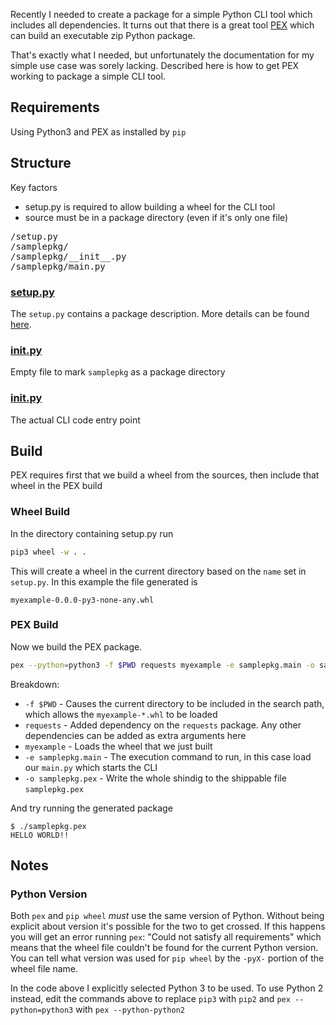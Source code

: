 Recently I needed to create a package for a simple Python CLI tool which includes all dependencies.
It turns out that there is a great tool [PEX](https://pex.readthedocs.org/en/stable/) which can build
an executable zip Python package.

That's exactly what I needed, but unfortunately the documentation for my simple use case was sorely lacking. Described here is how to get PEX working to package a simple CLI tool.

## Requirements

Using Python3 and PEX as installed by `pip`

## Structure

Key factors
* setup.py is required to allow building a wheel for the CLI tool
* source must be in a package directory (even if it's only one file)

<pre>
/setup.py
/samplepkg/
/samplepkg/__init__.py
/samplepkg/main.py
</pre>

### [setup.py](https://github.com/idlerun/simple-pex/blob/master/setup.py)

The `setup.py` contains a package description. More details can be found [here](https://docs.python.org/3.5/distutils/setupscript.html).

### [__init__.py](https://github.com/idlerun/simple-pex/blob/master/samplepkg/__init__.py)

Empty file to mark `samplepkg` as a package directory

### [__init__.py](https://github.com/idlerun/simple-pex/blob/master/samplepkg/main.py)

The actual CLI code entry point

## Build

PEX requires first that we build a wheel from the sources, then include that wheel in the PEX build

### Wheel Build

In the directory containing setup.py run

``` bash
pip3 wheel -w . .
```

This will create a wheel in the current directory based on the `name` set in `setup.py`.
In this example the file generated is

`myexample-0.0.0-py3-none-any.whl`

### PEX Build

Now we build the PEX package.

``` bash
pex --python=python3 -f $PWD requests myexample -e samplepkg.main -o samplepkg.pex
```

Breakdown:

* `-f $PWD` - Causes the current directory to be included in the search path, which allows the `myexample-*.whl` to be loaded
* `requests` - Added dependency on the `requests` package. Any other dependencies can be added as extra arguments here
* `myexample` - Loads the wheel that we just built
* `-e samplepkg.main` - The execution command to run, in this case load our `main.py` which starts the CLI
* `-o samplepkg.pex` - Write the whole shindig to the shippable file `samplepkg.pex`

And try running the generated package

``` text
$ ./samplepkg.pex
HELLO WORLD!!
```

## Notes

### Python Version

Both `pex` and `pip wheel` *must* use the same version of Python. Without being explicit about version it's possible for the two to get crossed. If this happens you will get an error running `pex`: "Could not satisfy all requirements" which means that the wheel file couldn't be found for the current Python version. You can tell what version was used for `pip wheel` by the `-pyX-` portion of the wheel file name.

In the code above I explicitly selected Python 3 to be used.
To use Python 2 instead, edit the commands above to replace `pip3` with `pip2` and `pex --python=python3` with `pex --python-python2`

